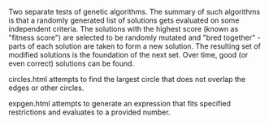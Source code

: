 Two separate tests of genetic algorithms. The summary of such algorithms is that a randomly
generated list of solutions gets evaluated on some independent criteria. The solutions with the
highest score (known as "fitness score") are selected to be randomly mutated and "bred together" -
parts of each solution are taken to form a new solution. The resulting set of modified solutions is
the foundation of the next set. Over time, good (or even correct) solutions can be found.

circles.html attempts to find the largest circle that does not overlap the edges or other circles.

expgen.html attempts to generate an expression that fits specified restrictions and evaluates to a
provided number.